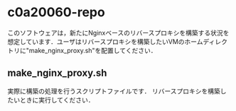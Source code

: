 # c0a20060-repo
このソフトウェアは，新たにNginxベースのリバースプロキシを構築する状況を想定しています．ユーザはリバースプロキシを構築したいVMのホームディレクトリに"make_nginx_proxy.sh"を配置してください．

## make_nginx_proxy.sh
実際に構築の処理を行うスクリプトファイルです．
リバースプロキシを構築したいときに実行してください．
